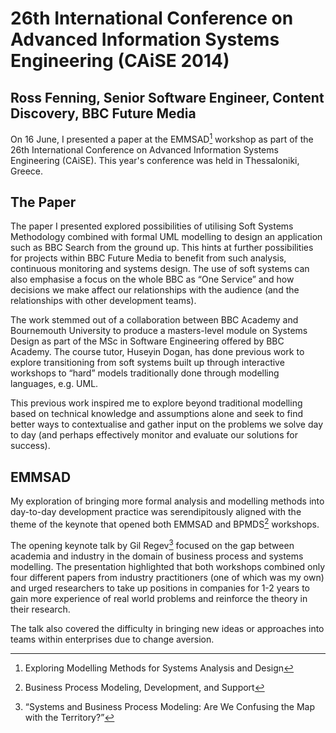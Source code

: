 26th International Conference on Advanced Information Systems Engineering (CAiSE 2014)
================================================================================

Ross Fenning, Senior Software Engineer, Content Discovery, BBC Future Media
---------------------------------------------------------------------------

On 16 June, I presented a paper at the EMMSAD[^emmsad] workshop as part
of the 26th International Conference
on Advanced Information Systems Engineering (CAiSE). This year's conference was
held in Thessaloniki, Greece.

The Paper
---------

The paper I presented explored possibilities of utilising Soft
Systems Methodology combined with formal UML modelling to design an application
such as BBC Search from the ground up. This hints at further possibilities for
projects within BBC Future Media to benefit from such analysis, continuous
monitoring and systems design. The use of soft systems can also
emphasise a focus on the whole BBC as “One Service” and how decisions we make
affect our relationships with the audience (and the relationships with other
development teams).

The work stemmed out of a collaboration between BBC Academy and Bournemouth
University to produce a masters-level module on Systems Design as part
of the MSc in Software Engineering offered by BBC Academy. The course tutor,
Huseyin Dogan, has done previous work to explore transitioning from soft systems
built up through interactive workshops to “hard” models
traditionally done through modelling languages, e.g. UML.

This previous work inspired me to explore beyond traditional modelling based on
technical knowledge and assumptions alone and seek to find better ways to
contextualise and gather input on the problems we solve day to day (and perhaps
effectively monitor and evaluate our solutions for success).

EMMSAD
------

My exploration of bringing more formal analysis and modelling methods into
day-to-day development practice was serendipitously aligned with the theme of
the keynote that opened both EMMSAD and BPMDS[^bpmds] workshops.

The opening keynote talk by Gil Regev[^regev] focused on the gap between
academia and industry in the domain of business process and systems modelling.
The presentation highlighted that both workshops combined
only four different papers from industry practitioners (one of which
was my own) and urged researchers to take up positions in companies for 1-2
years to gain more experience of real world problems and reinforce the
theory in their research.

The talk also covered the difficulty in bringing new ideas or approaches into
teams within enterprises due to change aversion.

[^emmsad]: Exploring Modelling Methods for Systems Analysis and Design
[^bpmds]: Business Process Modeling, Development, and Support
[^regev]: “Systems and Business Process Modeling: Are We Confusing the Map with the Territory?”
